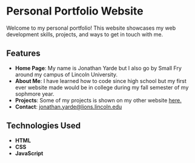 # Personal Portfolio Website

Welcome to my personal portfolio! This website showcases my web development skills, projects, and ways to get in touch with me.

## Features

- **Home Page**: My name is Jonathan Yarde but I also go by Small Fry around my campus of Lincoln University.
- **About Me**: I have learned how to code since high school but my first ever website made would be in college during my fall semester of my sophmore year.
- **Projects**: Some of my projects is shown on my other website <a href="https://smallfry333.github.io/Smallfry333/"> here.</a>
- **Contact**: jonathan.yarde@lions.lincoln.edu

## Technologies Used

- **HTML**
- **CSS**
- **JavaScript**




